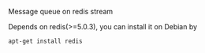 Message queue on redis stream 

Depends on redis(>=5.0.3), you can install it on Debian by 
```
apt-get install redis
```
